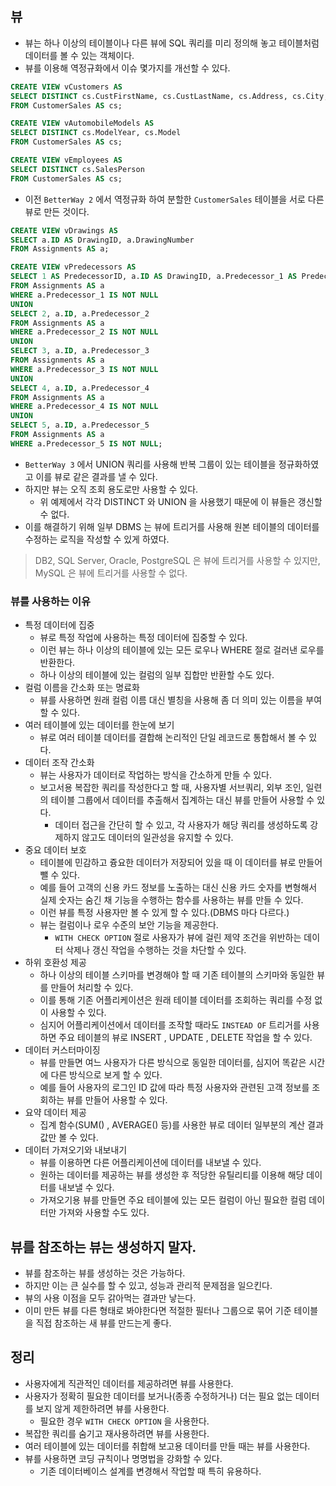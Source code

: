 ## 뷰
- 뷰는 하나 이상의 테이블이나 다른 뷰에 SQL 쿼리를 미리 정의해 놓고 테이블처럼 데이터를 볼 수 있는 객체이다.
- 뷰를 이용해 역정규화에서 이슈 몇가지를 개선할 수 있다.

```sql
CREATE VIEW vCustomers AS
SELECT DISTINCT cs.CustFirstName, cs.CustLastName, cs.Address, cs.City, cs.Phone
FROM CustomerSales AS cs;

CREATE VIEW vAutomobileModels AS
SELECT DISTINCT cs.ModelYear, cs.Model
FROM CustomerSales AS cs;

CREATE VIEW vEmployees AS
SELECT DISTINCT cs.SalesPerson
FROM CustomerSales AS cs;
```
- 이전 `BetterWay 2` 에서 역정규화 하여 분할한 `CustomerSales` 테이블을 서로 다른 뷰로 만든 것이다.

```sql
CREATE VIEW vDrawings AS
SELECT a.ID AS DrawingID, a.DrawingNumber
FROM Assignments AS a;

CREATE VIEW vPredecessors AS
SELECT 1 AS PredecessorID, a.ID AS DrawingID, a.Predecessor_1 AS Predecessor
FROM Assignments AS a
WHERE a.Predecessor_1 IS NOT NULL
UNION
SELECT 2, a.ID, a.Predecessor_2
FROM Assignments AS a
WHERE a.Predecessor_2 IS NOT NULL
UNION
SELECT 3, a.ID, a.Predecessor_3
FROM Assignments AS a
WHERE a.Predecessor_3 IS NOT NULL
UNION
SELECT 4, a.ID, a.Predecessor_4
FROM Assignments AS a
WHERE a.Predecessor_4 IS NOT NULL
UNION
SELECT 5, a.ID, a.Predecessor_5
FROM Assignments AS a
WHERE a.Predecessor_5 IS NOT NULL;
```
- `BetterWay 3` 에서 UNION 쿼리를 사용해 반복 그룹이 있는 테이블을 정규화하였고 이를 뷰로 같은 결과를 낼 수 있다.
- 하지만 뷰는 오직 조회 용도로만 사용할 수 있다.
  - 위 예제에서 각각 DISTINCT 와 UNION 을 사용했기 때문에 이 뷰들은 갱신할 수 없다.
- 이를 해결하기 위해 일부 DBMS 는 뷰에 트리거를 사용해 원본 테이블의 데이터를 수정하는 로직을 작성할 수 있게 하였다.
> DB2, SQL Server, Oracle, PostgreSQL 은 뷰에 트리거를 사용할 수 있지만, MySQL 은 뷰에 트리거를 사용할 수 없다.

### 뷰를 사용하는 이유
- 특정 데이터에 집중
  - 뷰로 특정 작업에 사용하는 특정 데이터에 집중할 수 있다.
  - 이런 뷰는 하나 이상의 테이블에 있는 모든 로우나 WHERE 절로 걸러낸 로우를 반환한다.
  - 하나 이상의 테이블에 있는 컬럼의 일부 집합만 반환할 수도 있다.
- 컬럼 이름을 간소화 또는 명료화
  - 뷰를 사용하면 원래 컬럼 이름 대신 별칭을 사용해 좀 더 의미 있는 이름을 부여할 수 있다.
- 여러 테이블에 있는 데이터를 한눈에 보기
  - 뷰로 여러 테이블 데이터를 결합해 논리적인 단일 레코드로 통합해서 볼 수 있다.
- 데이터 조작 간소화
  - 뷰는 사용자가 데이터로 작업하는 방식을 간소하게 만들 수 있다.
  - 보고서용 복잡한 쿼리를 작성한다고 할 때, 사용자별 서브쿼리, 외부 조인, 일련의 테이블 그룹에서 데이터를 추출해서 집계하는 대신 뷰를 만들어 사용할 수 있다.
    - 데이터 접근을 간단히 할 수 있고, 각 사용자가 해당 쿼리를 생성하도록 강제하지 않고도 데이터의 일관성을 유지할 수 있다.
- 중요 데이터 보호
  - 테이블에 민감하고 즁요한 데이터가 저장되어 있을 때 이 데이터를 뷰로 만들어 뺄 수 있다.
  - 예를 들어 고객의 신용 카드 정보를 노출하는 대신 신용 카드 숫자를 변형해서 실제 숫자는 숨긴 채 기능을 수행하는 함수를 사용하는 뷰를 만들 수 있다.
  - 이런 뷰를 특정 사용자만 볼 수 있게 할 수 있다.(DBMS 마다 다르다.)
  - 뷰는 컬럼이나 로우 수준의 보안 기능을 제공한다.
    - `WITH CHECK OPTION` 절로 사용자가 뷰에 걸린 제약 조건을 위반하는 데이터 삭제나 갱신 작업을 수행하는 것을 차단할 수 있다.
- 하위 호환성 제공
  - 하나 이상의 테이블 스키마를 변경해야 할 때 기존 테이블의 스키마와 동일한 뷰를 만들어 처리할 수 있다.
  - 이를 통해 기존 어플리케이션은 원래 테이블 데이터를 조회하는 쿼리를 수정 없이 사용할 수 있다.
  - 심지어 어플리케이션에서 데이터를 조작할 때라도 `INSTEAD OF` 트리거를 사용하면 주요 테이블의 뷰로 INSERT , UPDATE , DELETE 작업을 할 수 있다.
- 데이터 커스터마이징
  - 뷰를 만들면 여느 사용자가 다른 방식으로 동일한 데이터를, 심지어 똑같은 시간에 다른 방식으로 보게 할 수 있다.
  - 예를 들어 사용자의 로그인 ID 값에 따라 특정 사용자와 관련된 고객 정보를 조회하는 뷰를 만들어 사용할 수 있다.
- 요약 데이터 제공
  - 집계 함수(SUM() , AVERAGE() 등)를 사용한 뷰로 데이터 일부분의 계산 결과 값만 볼 수 있다.
- 데이터 가져오기와 내보내기
  - 뷰를 이용하면 다른 어플리케이션에 데이터를 내보낼 수 있다.
  - 원하는 데이터를 제공하는 뷰를 생성한 후 적당한 유틸리티를 이용해 해당 데이터를 내보낼 수 있다.
  - 가져오기용 뷰를 만들면 주요 테이블에 있는 모든 컬럼이 아닌 필요한 컬럼 데이터만 가져와 사용할 수도 있다.

## 뷰를 참조하는 뷰는 생성하지 말자.
- 뷰를 참조하는 뷰를 생성하는 것은 가능하다.
- 하지만 이는 큰 실수를 할 수 있고, 성능과 관리적 문제점을 일으킨다.
- 뷰의 사용 이점을 모두 갉아먹는 결과만 낳는다.
- 이미 만든 뷰를 다른 형태로 봐야한다면 적절한 필터나 그룹으로 묶어 기준 테이블을 직접 참조하는 새 뷰를 만드는게 좋다.

## 정리
- 사용자에게 직관적인 데이터를 제공하려면 뷰를 사용한다.
- 사용자가 정확히 필요한 데이터를 보거나(종종 수정하거나) 더는 필요 없는 데이터를 보지 않게 제한하려면 뷰를 사용한다.
  - 필요한 경우 `WITH CHECK OPTION` 을 사용한다.
- 복잡한 쿼리를 숨기고 재사용하려면 뷰를 사용한다.
- 여러 테이블에 있는 데이터를 취합해 보고용 데이터를 만들 때는 뷰를 사용한다.
- 뷰를 사용하면 코딩 규칙이나 명명법을 강화할 수 있다.
  - 기존 데이터베이스 설계를 변경해서 작업할 때 특히 유용하다.
